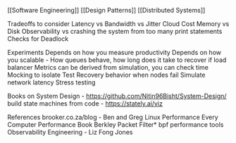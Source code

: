 [[Software Engineering]] [[Design Patterns]] [[Distributed Systems]]

Tradeoffs to consider
Latency vs Bandwidth vs Jitter
Cloud Cost
Memory vs Disk
Observability vs crashing the system from too many print statements
Checks for Deadlock

Experiments
Depends on how you measure productivity
Depends on how you scalable - How queues behave, how long does it take to recover if load balancer
Metrics can be derived from simulation, you can check time
Mocking to isolate
Test Recovery behavior when nodes fail
Simulate network latency
Stress testing


Books on System Design - https://github.com/Nitin96Bisht/System-Design/
build state machines from code - https://stately.ai/viz

References
brooker.co.za/blog - 
Ben and Greg Linux Performance
Every Computer Performance Book
Berkley Packet Filter* bpf performance tools
Observability Engineering - Liz Fong Jones